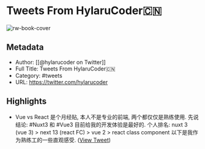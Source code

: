 # Tweets From HylaruCoder🇨🇳

![rw-book-cover](https://pbs.twimg.com/profile_images/1725593465/1e73398765998062c75cc3f6___.jpg)

## Metadata
- Author: [[@hylarucoder on Twitter]]
- Full Title: Tweets From HylaruCoder🇨🇳
- Category: #tweets
- URL: https://twitter.com/hylarucoder

## Highlights
- Vue vs React 是个月经贴, 本人不是专业的前端, 两个都仅仅是熟练使用. 
  先说结论: #Nuxt3 和 #Vue3 目前给我的开发体验是最好的. 
  个人排名: nuxt 3 (vue 3) > next 13 (react FC) > vue 2 > react class component
  以下是我作为熟练工的一些直观感受. ([View Tweet](https://twitter.com/hylarucoder/status/1675908065575698432))
